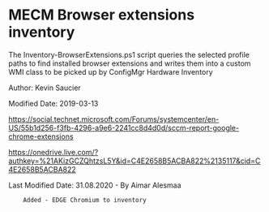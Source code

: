 # MECM Browser extensions inventory

The Inventory-BrowserExtensions.ps1 script queries the selected profile paths to find installed browser extensions and writes them into a custom WMI class to be picked up by ConfigMgr Hardware Inventory

 Author:  Kevin Saucier
 
 Modified Date:  2019-03-13
 
 https://social.technet.microsoft.com/Forums/systemcenter/en-US/55b1d256-f3fb-4296-a9e6-2241cc8d4d0d/sccm-report-google-chrome-extensions
 
 https://onedrive.live.com/?authkey=%21AKizGCZQhtzsL5Y&id=C4E2658B5ACBA822%2135117&cid=C4E2658B5ACBA822
 
 Last Modified Date:  31.08.2020 - By Aimar Alesmaa
 
        Added - EDGE Chromium to inventory
